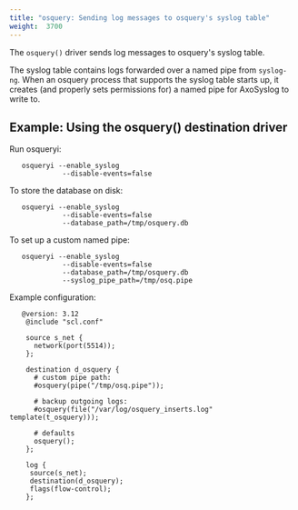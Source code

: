 ```yaml
---
title: "osquery: Sending log messages to osquery's syslog table"
weight:  3700
---
```

<!-- DISCLAIMER: This file is based on the syslog-ng Open Source Edition documentation https://github.com/balabit/syslog-ng-ose-guides/commit/2f4a52ee61d1ea9ad27cb4f3168b95408fddfdf2 and is used under the terms of The syslog-ng Open Source Edition Documentation License. The file has been modified by Axoflow. -->

The `osquery()` driver sends log messages to osquery's syslog table.

The syslog table contains logs forwarded over a named pipe from `syslog-ng`. When an osquery process that supports the syslog table starts up, it creates (and properly sets permissions for) a named pipe for AxoSyslog to write to.


## Example: Using the osquery() destination driver

Run osqueryi:

```shell
   osqueryi --enable_syslog
             --disable-events=false
```

To store the database on disk:

```shell
   osqueryi --enable_syslog
             --disable-events=false
             --database_path=/tmp/osquery.db
```

To set up a custom named pipe:

```shell
   osqueryi --enable_syslog
             --disable-events=false
             --database_path=/tmp/osquery.db
             --syslog_pipe_path=/tmp/osq.pipe
```

Example configuration:

```shell
   @version: 3.12
    @include "scl.conf"
    
    source s_net {
      network(port(5514));
    };
    
    destination d_osquery {
      # custom pipe path:
      #osquery(pipe("/tmp/osq.pipe"));
    
      # backup outgoing logs:
      #osquery(file("/var/log/osquery_inserts.log" template(t_osquery)));
    
      # defaults
      osquery();
    };
    
    log {
     source(s_net);
     destination(d_osquery);
     flags(flow-control);
    };
```

